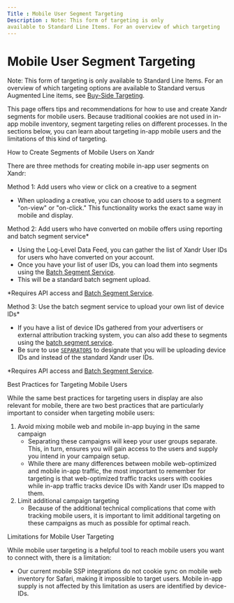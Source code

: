 ```yaml
---
Title : Mobile User Segment Targeting
Description : Note: This form of targeting is only
available to Standard Line Items. For an overview of which targeting
---
```



# Mobile User Segment Targeting





Note: This form of targeting is only
available to Standard Line Items. For an overview of which targeting
options are available to Standard versus Augmented Line items, see
<a href="buy-side-targeting.html" class="xref">Buy-Side Targeting</a>.



This page offers tips and recommendations for how to use and create
Xandr segments for mobile users. Because
traditional cookies are not used in in-app mobile inventory, segment
targeting relies on different processes. In the sections below, you can
learn about targeting in-app mobile users and the limitations of this
kind of targeting.

How to Create Segments of Mobile Users on Xandr

There are three methods for creating mobile in-app user segments on
Xandr:

Method 1: Add users who view or click on a creative to a segment

- When uploading a creative, you can choose to add users to a segment
  "on-view" or "on-click." This functionality works the exact same way
  in mobile and display.

Method 2: Add users who have converted on mobile offers using reporting
and batch segment service\*

- Using the Log-Level Data Feed, you can gather the list of
  Xandr User IDs for users who have converted on
  your account.
- Once you have your list of user IDs, you can load them into segments
  using the <a
  href="https://docs.xandr.com/bundle/xandr-api/page/batch-segment-service.html"
  class="xref" target="_blank">Batch Segment Service</a>.
- This will be a standard batch segment upload.

\*Requires API access and <a
href="https://docs.xandr.com/bundle/xandr-api/page/batch-segment-service.html"
class="xref" target="_blank">Batch Segment Service</a>.

Method 3: Use the batch segment service to upload your own list of
device IDs\*

- If you have a list of device IDs gathered from your advertisers or
  external attribution tracking system, you can also add these to
  segments using the <a
  href="https://docs.xandr.com/bundle/xandr-api/page/batch-segment-service.html"
  class="xref" target="_blank">batch segment service</a>.
- Be sure to use <a
  href="https://docs.xandr.com/bundle/xandr-api/page/batch-segment-service---file-format.html"
  class="xref" target="_blank"><code
  class="ph codeph">SEPARATOR5</code></a> to designate that you will be
  uploading device IDs and instead of the standard
  Xandr user IDs.

\*Requires API access and <a
href="https://docs.xandr.com/bundle/xandr-api/page/batch-segment-service.html"
class="xref" target="_blank">Batch Segment Service</a>.

Best Practices for Targeting Mobile Users

While the same best practices for targeting users in display are also
relevant for mobile, there are two best practices that are particularly
important to consider when targeting mobile users:

1.  Avoid mixing mobile web and mobile in-app buying in the same
    campaign
    - Separating these campaigns will keep your user groups separate.
      This, in turn, ensures you will gain access to the users and
      supply you intend in your campaign setup.
    - While there are many differences between mobile web-optimized and
      mobile in-app traffic, the most important to remember for
      targeting is that web-optimized traffic tracks users with cookies
      while in-app traffic tracks device IDs with
      Xandr user IDs mapped to them.
2.  Limit additional campaign targeting
    - Because of the additional technical complications that come with
      tracking mobile users, it is important to limit additional
      targeting on these campaigns as much as possible for optimal
      reach.

Limitations for Mobile User Targeting

While mobile user targeting is a helpful tool to reach mobile users you
want to connect with, there is a limitation:

- Our current mobile SSP integrations do not cookie sync on mobile web
  inventory for Safari, making it impossible to target users. Mobile
  in-app supply is not affected by this limitation as users are
  identified by device-IDs.




